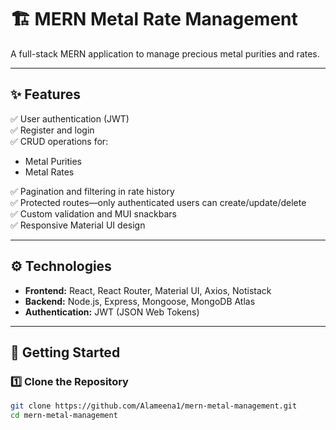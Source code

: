 # 🏗️ MERN Metal Rate Management

A full-stack MERN application to manage precious metal purities and rates.

---

## ✨ Features

✅ User authentication (JWT)  
✅ Register and login  
✅ CRUD operations for:
- Metal Purities
- Metal Rates

✅ Pagination and filtering in rate history  
✅ Protected routes—only authenticated users can create/update/delete  
✅ Custom validation and MUI snackbars  
✅ Responsive Material UI design

---

## ⚙️ Technologies

- **Frontend:** React, React Router, Material UI, Axios, Notistack
- **Backend:** Node.js, Express, Mongoose, MongoDB Atlas
- **Authentication:** JWT (JSON Web Tokens)

---

## 🚀 Getting Started

### 1️⃣ Clone the Repository

```bash
git clone https://github.com/Alameena1/mern-metal-management.git
cd mern-metal-management
